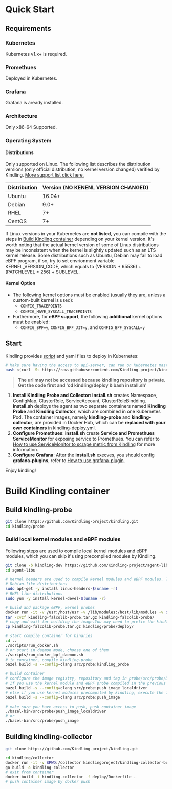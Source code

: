 # Quick Start
## Requirements
### Kubernetes
Kubernetes v1.x+ is required.
### Promethues
Deployed in Kubernetes.
### Grafana
Grafana is aready installed.
### Architecture
Only x86-64 Supported.
### Operating System
#### Distributions
Only supported on Linux. The following list describes the distribution versions (only official distribution, no kernel version changed) verified by Kindling. [More support list click here.](http://www.kindling.space:33215/project-1/doc-14/)

| **Distribution** | **Version (NO KENENL VERSION CHANGED)** |
| --- | --- |
| Ubuntu | 16.04+ |
| Debian | 9.0+ |
| RHEL | 7+ |
| CentOS | 7+ |

If Linux versions in your Kubernetes are **not listed**, you can compile with the steps in [Build Kindling container](#build-kindling-container) depending on your kernel version.
It's worth noting that the actual kernel version of some of Linux distributions may be inconsistent when the kernel is slightly updated such as an LTS kernel release. Some distributions such as Ubuntu, Debian may fail to load eBPF program, if so, try to set envrionment variable KERNEL_VERSION_CODE, which equals to (VERSION * 65536) + (PATCHLEVEL * 256) + SUBLEVEL.

#### Kernel Option

- The following kernel options must be enabled (usually they are, unless a custom-built kernel is used): 
   - `CONFIG_TRACEPOINTS`
   - `CONFIG_HAVE_SYSCALL_TRACEPOINTS`
- Furthermore, for **eBPF support**, the following **additional** kernel options must be enabled:
   - `CONFIG_BPF=y`, `CONFIG_BPF_JIT=y`, and `CONFIG_BPF_SYSCALL=y`
## Start
Kindling provides [script](https://raw.githubusercontent.com/Kindling-project/kindling/main/deploy/install.sh) and yaml files to deploy in Kubernetes:
```bash
# Make sure having the access to api-server, can run on Kubernetes master node.
bash <(curl -Ss https://raw.githubusercontent.com/Kindling-project/kindling/main/deploy/start.sh)
```
> **The url may not be accessed because kindling repository is private.**
> **Get the code first and 'cd kindling/deploy & bash install.sh'**

1. **Install Kindling Probe and Collector: install.sh** creates Namespace, ConfigMap, ClusterRole, ServiceAccount, ClusterRoleBindding. **install.sh** deploys the agent as two separate containers named **Kindling Probe** and **Kindling Collector**, which are combined in one Kubernetes Pod. The container images, namely **kindling-probe** and **kindling-collector**, are provided in Docker Hub, which can be **replaced with your own containers** in kindling-deploy.yml.
2. **Configure Promethues**: **install.sh** create **Service and Promethues ServiceMonitor** for exposing service to Promethues. You can refer to [How to use ServiceMonitor to scrape metric from Kindling](http://www.kindling.space:33215/project-1/doc-7/) for more information.
3. **Configure Grafana**: After the **install.sh** execves, you should config **grafana-plugins**, refer to [How to use grafana-plugin](http://www.kindling.space:33215/project-1/doc-8/).

Enjoy kindling!
# Build Kindling container
## Build kindling-probe

```bash
git clone https://github.com/Kindling-project/kindling.git 
cd kindling/probe
```

### Build local kernel modules and eBPF modules

Following steps are used to compile local kernel modules and eBPF modules, which you can skip if using precompiled modules by Kindling.

```bash
git clone -b kindling-dev https://github.com/Kindling-project/agent-libs
cd agent-libs
```

```bash
# Kernel headers are used to compile kernel modules and eBPF modules. The version of kernel headers must match the runtime. Warning: The command might not work with some kernel, or install kernel headers in another way. http://rpm.pbone.net is a choice to find RPMs for RHEL-like distributions.
# Debian-like distributions
sudo apt-get -y install linux-headers-$(uname -r)
# RHEL-like distributions
sudo yum -y install kernel-devel-$(uname -r)

# build and package eBPF, kernel probes
docker run -it -v /usr:/host/usr -v /lib/modules:/host/lib/modules -v $PWD:/source kindlingproject/kernel-builder:latest
tar -cvzf kindling-falcolib-probe.tar.gz kindling-falcolib-probe/
# copy and wait for building the image.You may need to prefix the kindling path with your own absolute path
cp kindling-falcolib-probe.tar.gz kindling/probe/deploy/
```


```bash
# start compile container for binaries 
cd ..
./scripts/run_docker.sh
# or start in daemon mode, choose one of them
./scripts/run_docker_bpf_daemon.sh
# in container, compile kindling-probe
bazel build -s --config=clang src/probe:kindling_probe

# build container
# configure the image registry, repository and tag in probe/src/probe/BUILD.bazel
# If you use the kernel module and eBPF probe compiled in the previous step, execute the following command
bazel build -s --config=clang src/probe:push_image_localdriver
# else if you use kernel modules precompiled by kindling, execute the following command
bazel build -s --config=clang src/probe:push_image

# make sure you have access to push, push container image
./bazel-bin/src/probe/push_image_localdriver
# or
./bazel-bin/src/probe/push_image
```

## Building kindling-collector

```bash
git clone https://github.com/Kindling-project/kindling.git 

cd kindling/collector
docker run -it -v $PWD:/collector kindlingproject/kindling-collector-builder bash
go build -o kindling-collector
# exit from container
docker build -t kindling-collector -f deploy/Dockerfile .
# push container image by docker push
```

